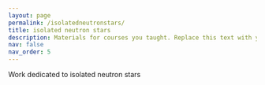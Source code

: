 ```yaml
---
layout: page
permalink: /isolatedneutronstars/
title: isolated neutron stars
description: Materials for courses you taught. Replace this text with your description.
nav: false
nav_order: 5
---
```


Work dedicated to isolated neutron stars